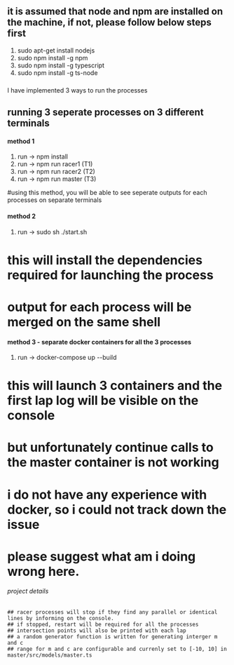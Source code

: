 ## it is assumed that node and npm are installed on the machine, if not, please follow below steps first
1. sudo apt-get install nodejs
2. sudo npm install -g npm
3. sudo npm install -g typescript
4. sudo npm install -g ts-node

###
I have implemented 3 ways to run the processes
## running 3 seperate processes on 3 different terminals
#### method 1
1. run -> npm install
2. run -> npm run racer1 (T1)
3. run -> npm run racer2 (T2)
4. run -> npm run master (T3)

#using this method, you will be able to see seperate outputs for each processes on separate terminals

#### method 2
1. run -> sudo sh ./start.sh

# this will install the dependencies required for launching the process
# output for each process will be merged on the same shell


#### method 3 - separate docker containers for all the 3 processes
1. run -> docker-compose up --build

# this will launch 3 containers and the first lap log will be visible on the console
# but unfortunately continue calls to the master container is not working
# i do not have any experience with docker, so i could not track down the issue
# please suggest what am i doing wrong here.

###### project details
	## racer processes will stop if they find any parallel or identical lines by informing on the console.
	## if stopped, restart will be required for all the processes
	## intersection points will also be printed with each lap
	## a random generator function is written for generating interger m and c
	## range for m and c are configurable and currenly set to [-10, 10] in master/src/models/master.ts

